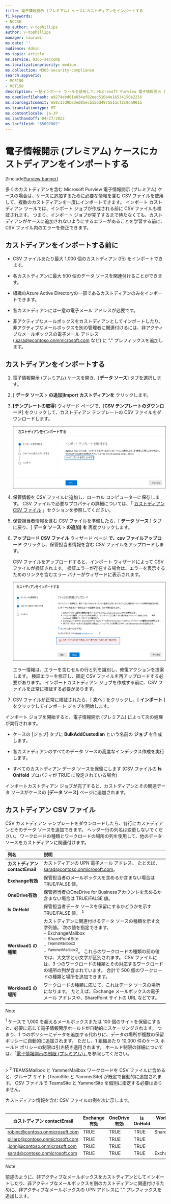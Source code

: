 ```yaml
---
title: 電子情報開示 (プレミアム) ケースにカストディアンをインポートする
f1.keywords:
- NOCSH
ms.author: v-tophillips
author: v-tophillips
manager: laurawi
ms.date: ''
audience: Admin
ms.topic: article
ms.service: O365-seccomp
ms.localizationpriority: medium
ms.collection: M365-security-compliance
search.appverid:
- MOE150
- MET150
description: 一括インポート ツールを使用して、Microsoft Purview 電子情報開示 (プレミアム) のケースに複数のカストディアンとその関連データ ソースをすばやく追加します。
ms.openlocfilehash: a9274ebd01a034af82eec510b4e16534150e2216
ms.sourcegitcommit: e50c13d9be3ed05ecb156d497551acf2c9da9015
ms.translationtype: MT
ms.contentlocale: ja-JP
ms.lasthandoff: 04/27/2022
ms.locfileid: "65097802"
---
```

# <a name="import-custodians-to-an-ediscovery-premium-case"></a>電子情報開示 (プレミアム) ケースにカストディアンをインポートする

[!include[Purview banner](../includes/purview-rebrand-banner.md)]

多くのカストディアンを含む Microsoft Purview 電子情報開示 (プレミアム) ケースの場合は、ケースに追加するために必要な情報を含む CSV ファイルを使用して、複数のカストディアンを一度にインポートできます。 インポート カストディアン ツールでは、インポート ジョブが作成される前に CSV ファイルも検証されます。 つまり、インポート ジョブが完了するまで待たなくても、カストディアンがケースに追加されないようにするエラーがあることを学習する前に、CSV ファイル内のエラーを修正できます。

## <a name="before-you-import-custodians"></a>カストディアンをインポートする前に

- CSV ファイルあたり最大 1,000 個のカストディアン (行) をインポートできます。

- 各カストディアンに最大 500 個のデータ ソースを関連付けることができます。  

- 組織のAzure Active Directoryの一部であるカストディアンのみをインポートできます。

- 各カストディアンには一意の電子メール アドレスが必要です。

- 非アクティブなメールボックスをカストディアンとしてインポートしたり、非アクティブなメールボックスを別の管理者に関連付けるには、非アクティブなメールボックスの電子メール アドレス (.sarad@contoso.onmmicrosoft.com など) に "." プレフィックスを追加します。

## <a name="import-custodians"></a>カストディアンをインポートする

1. 電子情報開示 (プレミアム) ケースを開き、[**データ ソース**] タブを選択します。

2. [ **データ ソース** > **の追加]Import カストディアンを** クリックします。

3. **[テンプレートの取得**] ウィザード ページで、[**CSV テンプレートのダウンロード**] をクリックして、カストディアン テンプレートの CSV ファイルをダウンロードします。

   ![[Import custodians]\(カストディアンのインポート\) ポップアップ ページから CSV テンプレートをダウンロードします。](../media/ImportCustodians1.png)

4. 保管情報を CSV ファイルに追加し、ローカル コンピューターに保存します。 CSV ファイルで必要なプロパティの詳細については、「 [カストディアン CSV ファイル](#custodian-csv-file) 」セクションを参照してください。

5. 保管担当者情報を含む CSV ファイルを準備したら、[ **データ ソース** ] タブに戻り、[ **データ ソース** > **の追加] を** 再度クリックします。

6. **アップロード CSV ファイル** ウィザード ページ **で、csv ファイルアップロード** クリックし、保管担当者情報を含む CSV ファイルをアップロードします。

   CSV ファイルをアップロードすると、インポート ウィザードによって CSV ファイルが検証されます。 検証エラーが存在する場合は、エラーを表示するためのリンクを含むエラー バナーがウィザードに表示されます。

   ![詳細へのリンクを含む検証エラー バナー。](../media/ImportCustodians2.png)

   エラー情報は、エラーを含むセルの行と列を識別し、修復アクションを提案します。 検証エラーを修正し、固定 CSV ファイルを再アップロードする必要があります。 インポートカストディアン ジョブを作成する前に、CSV ファイルを正常に検証する必要があります。

7. CSV ファイルが正常に検証されたら、[ **次へ** ] をクリックし、[ **インポート** ] をクリックしてインポート ジョブを開始します。

インポート ジョブを開始すると、電子情報開示 (プレミアム) によって次の処理が実行されます。

- ケースの [ジョブ] タブに **BulkAddCustodian** という名前の **ジョブ** を作成します。

- 各カストディアンのすべてのデータ ソースの高度なインデックス作成を実行します。

- すべてのカストディアン データ ソースを保留にします (CSV ファイルの **Is OnHold** プロパティが TRUE に設定されている場合)

インポートカストディアン ジョブが完了すると、カストディアンとその関連データ ソースがケースの **[データ ソース]** ページに追加されます。

## <a name="custodian-csv-file"></a>カストディアン CSV ファイル

CSV カストディアン テンプレートをダウンロードしたら、各行にカストディアンとそのデータ ソースを追加できます。 ヘッダー行の列名は変更しないでください。 ワークロードの種類とワークロードの場所の列を使用して、他のデータ ソースをカストディアンに関連付けます。

| 列名|説明|
|:------- |:------------------------------------------------------------|
|**カストディアン contactEmail**     |カストディアンの UPN 電子メール アドレス。 たとえば、sarad@contoso.onmicrosoft.com。           |
|**Exchange有効** | 保管担当者のメールボックスを含めるか含まない場合は TRUE/FALSE 値。      |
|**OneDrive有効** | 保管担当者のOneDrive for Businessアカウントを含めるか含まない場合は TRUE/FALSE 値。 |
|**Is OnHold**        | 保管担当者データ ソースを保留にするかどうかを示す TRUE/FALSE 値。 <sup>1</sup>     |
|**Workload1 の種類**         |カストディアンに関連付けるデータ ソースの種類を示す文字列値。 次の値を指定できます。 <br/>- ExchangeMailbox<br/> - SharePointSite<br/>- <sup>TeamsMailbox2</sup><br/>- <sup>YammerMailbox2</sup>。 これらのワークロードの種類の前の値では、大文字と小文字が区別されます。 CSV ファイルには、3 つのワークロードの種類とその対応するワークロードの場所の列が含まれています。 合計で 500 個のワークロードの種類と場所を追加できます。|
|**Workload1 の場所**     | ワークロードの種類に応じて、これはデータ ソースの場所になります。 たとえば、Exchange メールボックスの電子メール アドレスや、SharePoint サイトの URL などです。 |
|||

> [!NOTE]
> <sup>1</sup> ケースで 1,000 を超えるメールボックスまたは 100 個のサイトを保留にすると、必要に応じて電子情報開示ホールドが自動的にスケーリングされます。 つまり、1 つのポリシーにデータを追加する代わりに、データの場所が複数の保留ポリシーに自動的に追加されます。 ただし、1 組織あたり 10,000 件のケース ホールド ポリシーの制限は引き続き適用されます。 ホールド制限の詳細については、「[電子情報開示の制限 (プレミアム)」](limits-ediscovery20.md#hold-limits)を参照してください。
<br>
> <sup>2</sup> TEAMSMailbox と YammerMailbox ワークロードを CSV ファイルに含めると、グループ サイト (TeamSite と YammerSite) が既定で自動的に追加されます。 CSV ファイルで TeamsSite と YammerSite を個別に指定する必要はありません。

カストディアン情報を含む CSV ファイルの例を次に示します。<br/><br/>

|カストディアン contactEmail      | Exchange有効 | OneDrive有効 | Is OnHold | Workload1 の種類 | Workload1 の場所             |
| ----------------- | ---------------- | ---------------- | --------- | -------------- | ------------------------------ |
|robinc@contoso.onmicrosoft.com | TRUE             | TRUE             | TRUE      | SharePointSite | https://contoso.sharepoint.com |
|pillarp@contoso.onmicrosoft.com | TRUE             | TRUE             | TRUE      | |  |
|.johnj@contoso.onmicrosoft.com|TRUE|TRUE|TRUE||
|sarad@contoso.onmicrosoft.com|TRUE|TRUE|TRUE|ExchangeMailbox|.saradavis@contoso.onmicrosoft.com
||||||

> [!NOTE]
> 前述のように、非アクティブなメールボックスをカストディアンとしてインポートしたり、非アクティブなメールボックスを別のカストディアンに関連付けるために、非アクティブなメールボックスの UPN アドレスに "." プレフィックスを追加します。
